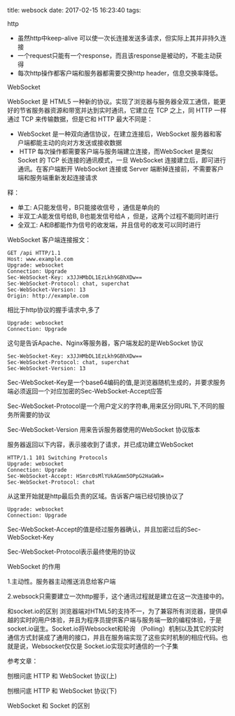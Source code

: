 title: websock
date: 2017-02-15 16:23:40
tags:


http

- 虽然http中keep-alive 可以使一次长连接发送多请求，但实际上其并非持久连接
- 一个request只能有一个response，而且该response是被动的，不能主动获得
- 每次http操作都客户端和服务器都需要交换http header，信息交换率降低。

WebSocket

WebSocket 是 HTML5 一种新的协议。实现了浏览器与服务器全双工通信，能更好的节省服务器资源和带宽并达到实时通讯，它建立在 TCP 之上，同 HTTP 一样通过 TCP 来传输数据，但是它和 HTTP 最大不同是：

- WebSocket 是一种双向通信协议，在建立连接后，WebSocket 服务器和客户端都能主动的向对方发送或接收数据
-  HTTP 每次操作都需要客户端与服务端建立连接，而WebSocket 是类似 Socket 的 TCP 长连接的通讯模式，一旦 WebSocket 连接建立后，即可进行通讯。在客户端断开 WebSocket 连接或 Server 端断掉连接前，不需要客户端和服务端重新发起连接请求

释：

- 单工: A只能发信号，B只能接收信号 ，通信是单向的
- 半双工:A能发信号给B, B也能发信号给A ，但是，这两个过程不能同时进行
- 全双工: A和B都能作为信号的收发端，并且信号的收发可以同时进行

WebSocket  客户端连接报文：

<!--more -->

    GET /api HTTP/1.1
    Host: www.example.com
    Upgrade: websocket
    Connection: Upgrade
    Sec-WebSocket-Key: x3JJHMbDL1EzLkh9GBhXDw==
    Sec-WebSocket-Protocol: chat, superchat
    Sec-WebSocket-Version: 13
    Origin: http://example.com

相比于http协议的握手请求中,多了

    Upgrade: websocket
    Connection: Upgrade

这句是告诉Apache、Nginx等服务器，客户端发起的是WebSocket  协议

    Sec-WebSocket-Key: x3JJHMbDL1EzLkh9GBhXDw==
    Sec-WebSocket-Protocol: chat, superchat
    Sec-WebSocket-Version: 13

Sec-WebSocket-Key是一个base64编码的值,是浏览器随机生成的，并要求服务端必须返回一个对应加密的Sec-WebSocket-Accept应答

Sec-WebSocket-Protocol是一个用户定义的字符串,用来区分同URL下,不同的服务所需要的协议

Sec-WebSocket-Version 用来告诉服务器使用的WebSocket  协议版本



服务器返回以下内容，表示接收到了请求，并已成功建立WebSocket  

    HTTP/1.1 101 Switching Protocols
    Upgrade: websocket
    Connection: Upgrade
    Sec-WebSocket-Accept: HSmrc0sMlYUkAGmm5OPpG2HaGWk=
    Sec-WebSocket-Protocol: chat

从这里开始就是http最后负责的区域。告诉客户端已经切换协议了

    Upgrade: websocket
    Connection: Upgrade

Sec-WebSocket-Accept的值是经过服务器确认，并且加密过后的Sec-WebSocket-Key

Sec-WebSocket-Protocol表示最终使用的协议



WebSocket  的作用

1.主动性。服务器主动推送消息给客户端

2.websock只需要建立一次http握手，这个通讯过程就是建立在这一次连接中的。


和socket.io的区别
浏览器端对HTML5的支持不一，为了兼容所有浏览器，提供卓越的实时的用户体验，并且为程序员提供客户端与服务端一致的编程体验，于是socket.io诞生。Socket.io将Websocket和轮询 （Polling）机制以及其它的实时通信方式封装成了通用的接口，并且在服务端实现了这些实时机制的相应代码。也就是说，Websocket仅仅是 Socket.io实现实时通信的一个子集

参考文章：

刨根问底 HTTP 和 WebSocket 协议(上)

刨根问底 HTTP 和 WebSocket 协议(下)

WebSocket 和 Socket 的区别
